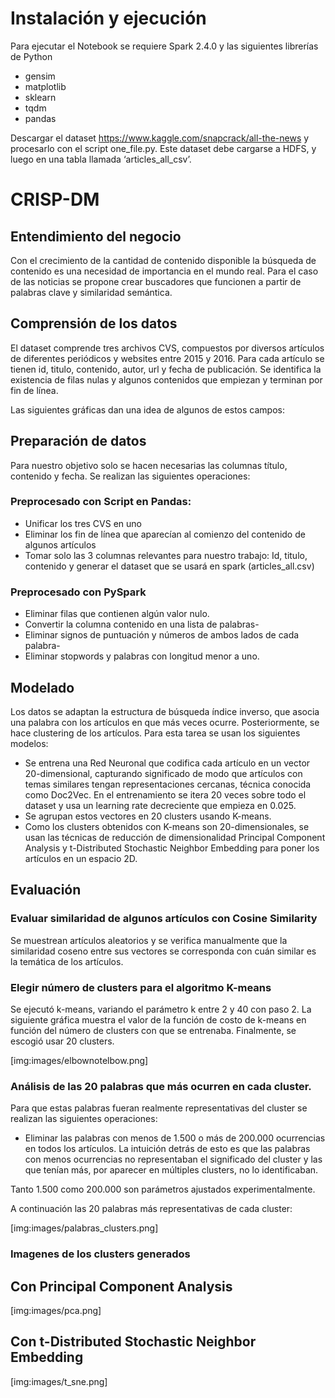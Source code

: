 # Instalación y ejecución
Para ejecutar el Notebook se requiere Spark 2.4.0 y las siguientes librerías de Python
* gensim
* matplotlib
* sklearn
* tqdm
* pandas

Descargar el dataset https://www.kaggle.com/snapcrack/all-the-news y procesarlo con el script one_file.py. Este dataset debe cargarse a HDFS, y luego en una tabla llamada ‘articles_all_csv’.

# CRISP-DM
## Entendimiento del negocio 
Con el crecimiento de la cantidad de contenido disponible la búsqueda de contenido es una necesidad de importancia en el mundo real. Para el caso de  las noticias se propone crear buscadores que funcionen a partir de palabras clave y similaridad semántica.

## Comprensión de los datos
El dataset comprende tres archivos CVS, compuestos por diversos artículos de diferentes periódicos y websites entre 2015 y 2016. Para cada artículo se tienen id,  titulo, contenido, autor, url y fecha de publicación. Se identifica la existencia de filas nulas y algunos contenidos que empiezan y terminan por fin de línea.

Las siguientes gráficas dan una idea de algunos de estos campos:


## Preparación de datos
Para nuestro objetivo solo se hacen necesarias las columnas título, contenido y fecha.  Se realizan las siguientes operaciones:

### Preprocesado con Script en Pandas:
* Unificar los tres CVS en uno 
* Eliminar los fin de línea que aparecían al comienzo del contenido de algunos artículos 
* Tomar solo las 3 columnas relevantes para nuestro trabajo: Id, titulo, contenido y generar el dataset que se usará en spark (articles_all.csv)

### Preprocesado con PySpark 
* Eliminar filas que contienen algún valor nulo.
* Convertir la columna contenido en una lista de palabras-
* Eliminar signos de puntuación y números de ambos lados de cada palabra-
* Eliminar stopwords y palabras con longitud menor a uno.

## Modelado
Los datos se adaptan la estructura de búsqueda índice inverso, que asocia una palabra con los artículos en que más veces ocurre. Posteriormente, se hace clustering de los artículos. Para esta tarea se usan los siguientes modelos:

* Se entrena una Red Neuronal que codifica cada artículo en un vector 20-dimensional, capturando significado de modo que artículos con temas similares tengan representaciones cercanas, técnica conocida como Doc2Vec. En el entrenamiento se itera 20 veces sobre todo el dataset y usa un learning rate decreciente que empieza en 0.025.
* Se agrupan estos vectores en 20 clusters usando K-means.
* Como los clusters obtenidos con  K-means son 20-dimensionales, se usan las técnicas de reducción de dimensionalidad Principal Component Analysis y t-Distributed Stochastic Neighbor Embedding para poner los artículos en un espacio 2D. 


## Evaluación
### Evaluar similaridad de algunos artículos con Cosine Similarity
Se muestrean artículos aleatorios y se verifica manualmente que la similaridad coseno entre sus vectores se corresponda con cuán similar es la temática de los artículos. 
### Elegir número de clusters para el algoritmo K-means
Se ejecutó k-means, variando el parámetro k entre 2 y 40 con paso 2. La siguiente gráfica muestra el valor de la función de costo de k-means en función del número de clusters con que se entrenaba. Finalmente, se escogió usar 20 clusters.

[img:images/elbownotelbow.png]

### Análisis de las 20 palabras que más ocurren en cada cluster.
Para que estas palabras fueran realmente representativas del cluster se realizan las siguientes operaciones:
* Eliminar las palabras con menos de 1.500 o más de 200.000 ocurrencias en todos los artículos. La intuición detrás de esto es que las palabras con menos ocurrencias no representaban el significado del cluster y las que tenían más, por aparecer en múltiples clusters, no lo identificaban. 

Tanto 1.500 como 200.000 son parámetros ajustados experimentalmente. 

A continuación las 20 palabras más representativas de cada cluster: 

[img:images/palabras_clusters.png]

### Imagenes de los clusters generados
## Con Principal Component Analysis

[img:images/pca.png]

## Con t-Distributed Stochastic Neighbor Embedding 

[img:images/t_sne.png]